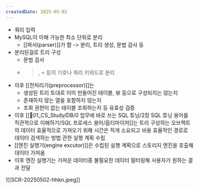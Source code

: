 ```yaml
---
createdDate: 2025-05-02
---
```

- 쿼리 입력
- MySQL이 이해 가능한 최소 단위로 분리
	- [[파서(parser)]]가 함 -> 분리, 트리 생성, 문법 검사 등
- 분리된걸로 트리 구성
	- 문법 검사
	- >, = 등의 기호나 쿼리 키워드로 분리
- 이후 [[전처리기(preprocessor)]]는 
	- 생성된 트리 토대로 이미 만들어진 테이블, 뷰 등으로 구성되지는 않는지
	- 존재하지 않는 열을 포함하지 않는지
	- 조회 권한이 없는 테이블 조회하는지 등 유효성 검증
- 이후 [[📂01_CS_Study/DB/0 업무에 바로 쓰는 SQL 튜닝/2장 SQL 튜닝 용어를 직관적으로 이해하기/SQL 프로세스 용어/옵티마이저]]는 트리 구성하는 오브젝트의 데이터 효율적으로 가져오기 위해 시간은 적게 소요되고 비용 효율적인 경로로 데이터 검색하는 방법 관한 실행 계획 수립
- [[엔진 실행기(engine excutor)]]은 수립된 실행 계획으로 스토리지 엔진을 호출해 데이터 가져옴
- 이후 엔진 실행기는 가져온 데이터중 불필요한 데이터 필터링해 사용자가 원하는 결과 전달

![[SCR-20250502-hhkn.jpeg]]